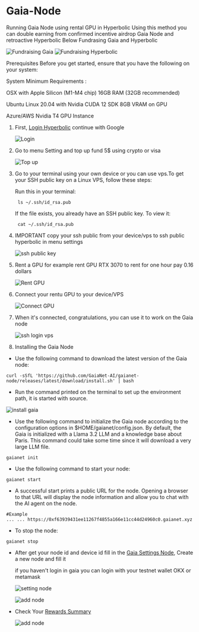 # Gaia-Node
Running Gaia Node using rental GPU in Hyperbolic
Using this method you can double earning from confirmed incentive airdrop Gaia Node and retroactive Hyperbolic
Below Fundrasing Gaia and Hyperbolic

![Fundraising Gaia](https://raw.githubusercontent.com/nicomunasatya/Gaia-Node/main/fundraising%20gaia.jfif)
![Fundraising Hyperbolic](https://raw.githubusercontent.com/nicomunasatya/Gaia-Node/main/hyperbolic%20fundraising.png)

Prerequisites
Before you get started, ensure that you have the following on your system:

System	Minimum Requirements :

OSX with Apple Silicon (M1-M4 chip)	16GB RAM (32GB recommended)

Ubuntu Linux 20.04 with Nvidia CUDA 12 SDK	8GB VRAM on GPU

Azure/AWS	Nvidia T4 GPU Instance

1. First, [Login Hyperbolic](https://app.hyperbolic.xyz/) continue with Google

   ![Login](https://raw.githubusercontent.com/nicomunasatya/Gaia-Node/main/login.png)
2. Go to menu Setting and top up fund 5$ using crypto or visa

   ![Top up](https://raw.githubusercontent.com/nicomunasatya/Gaia-Node/main/top%20up.png)
3. Go to your terminal using your own device or you can use vps.To get your SSH public key on a Linux VPS, follow these steps:

   Run this in your terminal:
   ```
    ls ~/.ssh/id_rsa.pub
   ```
   If the file exists, you already have an SSH public key. To view it:
   ```
    cat ~/.ssh/id_rsa.pub
   ```

4. IMPORTANT copy your ssh public from your device/vps to ssh public hyperbolic in menu settings

   ![ssh public key](https://raw.githubusercontent.com/nicomunasatya/Gaia-Node/main/ssh%20public%20key.png)
5. Rent a GPU for example rent GPU RTX 3070 to rent for one hour pay 0.16 dollars

   ![Rent GPU](https://raw.githubusercontent.com/nicomunasatya/Gaia-Node/main/rent%20gpu.png)
6. Connect your rentu GPU to your device/VPS

   ![Connect GPU](https://raw.githubusercontent.com/nicomunasatya/Gaia-Node/main/connect.png)
7. When it's connected, congratulations, you can use it to work on the Gaia node

   ![ssh login vps](https://raw.githubusercontent.com/nicomunasatya/Gaia-Node/main/ssh%20login%20vps.PNG)
8. Installing the Gaia Node
  - Use the following command to download the latest version of the Gaia node:
  ```
  curl -sSfL 'https://github.com/GaiaNet-AI/gaianet-node/releases/latest/download/install.sh' | bash
  ```
  - Run the command printed on the terminal to set up the environment path, it is started with source.

   ![install gaia](https://raw.githubusercontent.com/nicomunasatya/Gaia-Node/main/install%20gaia.png)
  - Use the following command to initialize the Gaia node according to the configuration options in $HOME/gaianet/config.json. By default, the Gaia is initialized with a Llama 3.2 LLM and a knowledge base about Paris. This command could take some time since it will download a very large LLM file.
  ```
  gaianet init
  ```
  - Use the following command to start your node:
  ```
  gaianet start
  ```
  - A successful start prints a public URL for the node. Opening a browser to that URL will display the node information and allow you to chat with the AI agent on the node.
  ```
  #Example
  ... ... https://0xf63939431ee11267f4855a166e11cc44d24960c0.gaianet.xyz
  ```
  - To stop the node:
  ```
  gaianet stop
  ```
   - After get your node id and device id fill in the [Gaia Settings Node](https://www.gaianet.ai/setting/nodes), Create a new node and fill it
    
     if you haven't login in gaia you can login with your testnet wallet OKX or metamask

     ![setting node](https://raw.githubusercontent.com/nicomunasatya/Gaia-Node/main/setting%20node.png)

     ![add node](https://raw.githubusercontent.com/nicomunasatya/Gaia-Node/main/add%20node.png)

   - Check Your [Rewards Summary](https://www.gaianet.ai/reward-summary)
     
     ![add node](https://raw.githubusercontent.com/nicomunasatya/Gaia-Node/main/check%20gaia%20exp.png)
     
   

